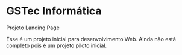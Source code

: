 # GSTec Informática

<p>Projeto Landing Page</p>
<p>Esse é um projeto inicial para desenvolvimento Web. Ainda não está completo pois é um projeto piloto inicial.</p>
